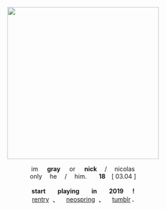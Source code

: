 <p align="center">
<img src="https://i.pinimg.com/originals/b6/81/ef/b681efd3301c9dc0816534f46a1da326.gif" width="350px" />
</p>

<p align="center">
im  <b>gray</b>  or  <b>nick</b>  /  nicolas<br>
only  he  /  him.  ⠀<b>18</b> [  03.04  ]<br>
<br>
<b>start  playing  in  2019   !</b><br>
<a href="https://rentry.co/diavologray">rentry</a>    <b>﹑</b>       <a href="https://neospring.org/@diavologray?page=1">neospring</a>     <b>﹑</b>        <a href="https://www.tumblr.com/blog/diavologray">tumblr</a><b>    .</b>
</p>
